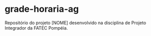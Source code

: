# grade-horaria-ag
Repositório do projeto [NOME] desenvolvido na disciplina de Projeto Integrador da FATEC Pompéia.
